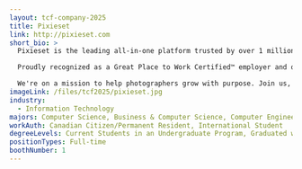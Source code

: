 ```yaml
---
layout: tcf-company-2025
title: Pixieset
link: http://pixieset.com
short_bio: >
  Pixieset is the leading all-in-one platform trusted by over 1 million photographers and creative professionals worldwide. We empower our users with a suite of tools, including photo client galleries, websites, online stores, and studio management software, all designed to simplify and elevate their business.

  Proudly recognized as a Great Place to Work Certified™ employer and one of Canada's Best Workplaces™, Pixieset offers a team-based and collaborative culture that fosters innovation, continuous learning, and personal growth.

  We're on a mission to help photographers grow with purpose. Join us, and be part of a team that's transforming the photography industry.
imageLink: /files/tcf2025/pixieset.jpg
industry:
  - Information Technology
majors: Computer Science, Business & Computer Science, Computer Engineering
workAuth: Canadian Citizen/Permanent Resident, International Student
degreeLevels: Current Students in an Undergraduate Program, Graduated with an Undergraduate Degree
positionTypes: Full-time
boothNumber: 1
---
```

